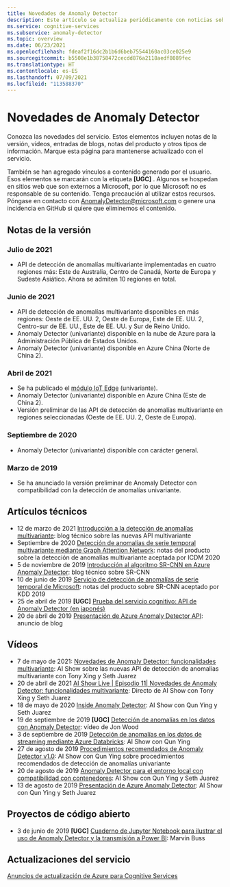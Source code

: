 ```yaml
---
title: Novedades de Anomaly Detector
description: Este artículo se actualiza periódicamente con noticias sobre Anomaly Detector de Azure Cognitive Services.
ms.service: cognitive-services
ms.subservice: anomaly-detector
ms.topic: overview
ms.date: 06/23/2021
ms.openlocfilehash: fdeaf2f16dc2b1b6d6beb75544160ac03ce025e9
ms.sourcegitcommit: b5508e1b38758472cecdd876a2118aedf8089fec
ms.translationtype: HT
ms.contentlocale: es-ES
ms.lasthandoff: 07/09/2021
ms.locfileid: "113588370"
---
```

# <a name="whats-new-in-anomaly-detector"></a>Novedades de Anomaly Detector

Conozca las novedades del servicio. Estos elementos incluyen notas de la versión, vídeos, entradas de blogs, notas del producto y otros tipos de información. Marque esta página para mantenerse actualizado con el servicio.

También se han agregado vínculos a contenido generado por el usuario. Esos elementos se marcarán con la etiqueta **[UGC]** . Algunos se hospedan en sitios web que son externos a Microsoft, por lo que Microsoft no es responsable de su contenido. Tenga precaución al utilizar estos recursos. Póngase en contacto con AnomalyDetector@microsoft.com o genere una incidencia en GitHub si quiere que eliminemos el contenido.

## <a name="release-notes"></a>Notas de la versión

### <a name="july-2021"></a>Julio de 2021

* API de detección de anomalías multivariante implementadas en cuatro regiones más: Este de Australia, Centro de Canadá, Norte de Europa y Sudeste Asiático. Ahora se admiten 10 regiones en total.

### <a name="june-2021"></a>Junio de 2021

* API de detección de anomalías multivariante disponibles en más regiones: Oeste de EE. UU. 2, Oeste de Europa, Este de EE. UU. 2, Centro-sur de EE. UU., Este de EE. UU. y Sur de Reino Unido.
* Anomaly Detector (univariante) disponible en la nube de Azure para la Administración Pública de Estados Unidos.
* Anomaly Detector (univariante) disponible en Azure China (Norte de China 2).

### <a name="april-2021"></a>Abril de 2021

* Se ha publicado el [módulo IoT Edge](https://azuremarketplace.microsoft.com/marketplace/apps/azure-cognitive-service.edge-anomaly-detector) (univariante).
* Anomaly Detector (univariante) disponible en Azure China (Este de China 2).
* Versión preliminar de las API de detección de anomalías multivariante en regiones seleccionadas (Oeste de EE. UU. 2, Oeste de Europa).

### <a name="september-2020"></a>Septiembre de 2020

* Anomaly Detector (univariante) disponible con carácter general.

### <a name="march-2019"></a>Marzo de 2019

* Se ha anunciado la versión preliminar de Anomaly Detector con compatibilidad con la detección de anomalías univariante.

## <a name="technical-articles"></a>Artículos técnicos

* 12 de marzo de 2021 [Introducción a la detección de anomalías multivariante](https://techcommunity.microsoft.com/t5/azure-ai/introducing-multivariate-anomaly-detection/ba-p/2260679): blog técnico sobre las nuevas API multivariante
* Septiembre de 2020 [Detección de anomalías de serie temporal multivariante mediante Graph Attention Network](https://arxiv.org/abs/2009.02040): notas del producto sobre la detección de anomalías multivariante aceptada por ICDM 2020
* 5 de noviembre de 2019 [Introducción al algoritmo SR-CNN en Azure Anomaly Detector](https://techcommunity.microsoft.com/t5/ai-customer-engineering-team/overview-of-sr-cnn-algorithm-in-azure-anomaly-detector/ba-p/982798): blog técnico sobre SR-CNN
* 10 de junio de 2019 [Servicio de detección de anomalías de serie temporal de Microsoft](https://arxiv.org/abs/1906.03821): notas del producto sobre SR-CNN aceptado por KDD 2019
* 25 de abril de 2019 **[UGC]** [Prueba del servicio cognitivo: API de Anomaly Detector (en japonés)](https://azure-recipe.kc-cloud.jp/2019/04/cognitive-service-anomaly-detector-api/)
* 20 de abril de 2019 [Presentación de Azure Anomaly Detector API](https://techcommunity.microsoft.com/t5/ai-customer-engineering-team/introducing-azure-anomaly-detector-api/ba-p/490162): anuncio de blog

## <a name="videos"></a>Vídeos

* 7 de mayo de 2021: [Novedades de Anomaly Detector: funcionalidades multivariante](https://channel9.msdn.com/Shows/AI-Show/New-to-Anomaly-Detector-Multivariate-Capabilities): AI Show sobre las nuevas API de detección de anomalías multivariante con Tony Xing y Seth Juarez
* 20 de abril de 2021 [AI Show Live | Episodio 11| Novedades de Anomaly Detector: funcionalidades multivariante](https://channel9.msdn.com/Shows/AI-Show/AI-Show-Live-Episode-11-Whats-new-with-Anomaly-Detector): Directo de AI Show con Tony Xing y Seth Juarez
* 18 de mayo de 2020 [Inside Anomaly Detector](https://channel9.msdn.com/Shows/AI-Show/Inside-Anomaly-Detector): AI Show con Qun Ying y Seth Juarez
* 19 de septiembre de 2019 **[UGC]** [Detección de anomalías en los datos con Anomaly Detector](https://www.youtube.com/watch?v=gfb63wvjnYQ): vídeo de Jon Wood
* 3 de septiembre de 2019 [Detección de anomalías en los datos de streaming mediante Azure Databricks](https://channel9.msdn.com/Shows/AI-Show/Anomaly-detection-on-streaming-data-using-Azure-Databricks): AI Show con Qun Ying
* 27 de agosto de 2019 [Procedimientos recomendados de Anomaly Detector v1.0](https://channel9.msdn.com/Shows/AI-Show/Anomaly-Detector-v10-Best-Practices): AI Show con Qun Ying sobre procedimientos recomendados de detección de anomalías univariante
* 20 de agosto de 2019 [Anomaly Detector para el entorno local con compatibilidad con contenedores](https://channel9.msdn.com/Shows/AI-Show/Bring-Anomaly-Detector-on-premise-with-containers-support): AI Show con Qun Ying y Seth Juarez
* 13 de agosto de 2019 [Presentación de Azure Anomaly Detector](https://channel9.msdn.com/Shows/AI-Show/Introducing-Azure-Anomaly-Detector?WT.mc_id=ai-c9-niner): AI Show con Qun Ying y Seth Juarez

## <a name="open-source-projects"></a>Proyectos de código abierto

* 3 de junio de 2019 **[UGC]** [Cuaderno de Jupyter Notebook para ilustrar el uso de Anomaly Detector y la transmisión a Power BI](https://github.com/marvinbuss/MS-AnomalyDetector): Marvin Buss

## <a name="service-updates"></a>Actualizaciones del servicio

[Anuncios de actualización de Azure para Cognitive Services](https://azure.microsoft.com/updates/?product=cognitive-services)